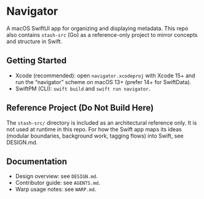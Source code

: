 # Navigator

A macOS SwiftUI app for organizing and displaying metadata. This repo also contains `stash-src` (Go) as a reference-only project to mirror concepts and structure in Swift.

## Getting Started
- Xcode (recommended): open `navigator.xcodeproj` with Xcode 15+ and run the “navigator” scheme on macOS 13+ (prefer 14+ for SwiftData).
- SwiftPM (CLI): `swift build` and `swift run navigator`.

## Reference Project (Do Not Build Here)
The `stash-src/` directory is included as an architectural reference only. It is not used at runtime in this repo. For how the Swift app maps its ideas (modular boundaries, background work, tagging flows) into Swift, see DESIGN.md.

## Documentation
- Design overview: see `DESIGN.md`.
- Contributor guide: see `AGENTS.md`.
- Warp usage notes: see `WARP.md`.

